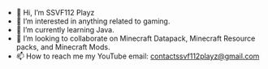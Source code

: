 - 👋 Hi, I’m SSVF112 Playz
- 👀 I’m interested in anything related to gaming.
- 🌱 I’m currently learning Java.
- 💞️ I’m looking to collaborate on Minecraft Datapack, Minecraft Resource packs, and Minecraft Mods.
- 📫 How to reach me my YouTube email: contactssvf112playz@gmail.com

<!---
shloakvatsyayan/shloakvatsyayan is a ✨ special ✨ repository because its `README.md` (this file) appears on your GitHub profile.
You can click the Preview link to take a look at your changes.
--->
